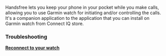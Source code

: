 Handsfree lets you keep your phone in your pocket while you make calls, allowing you to use Garmin watch for initiating and/or controlling the calls. It's a companion application to the application that you can install on Garmin watch from Connect IQ store.

### Troubleshooting

**[Reconnect to your watch](do://reconnect-connectiq)**


